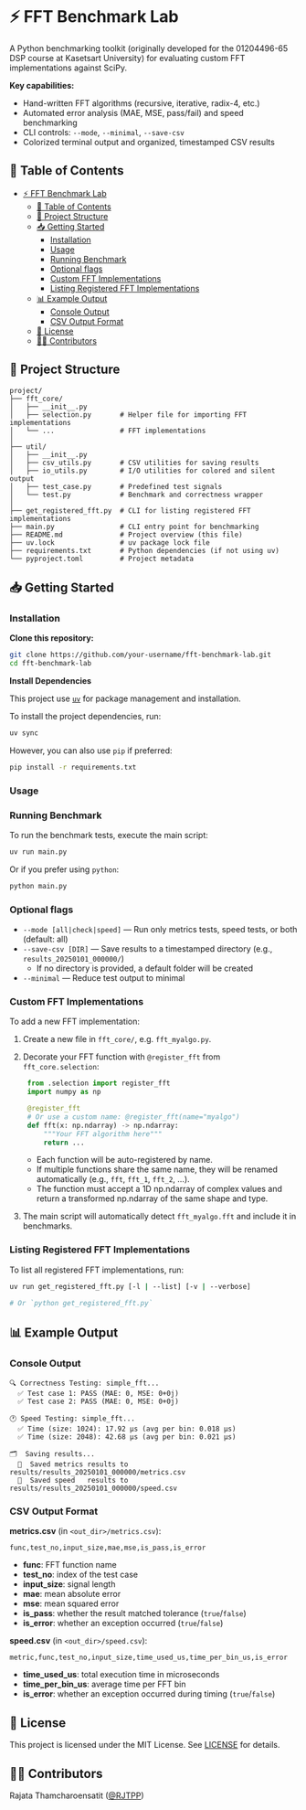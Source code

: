 # ⚡ FFT Benchmark Lab

A Python benchmarking toolkit (originally developed for the 01204496-65 DSP course at Kasetsart University) for evaluating custom FFT implementations against SciPy.  

**Key capabilities:**
- Hand-written FFT algorithms (recursive, iterative, radix-4, etc.)  
- Automated error analysis (MAE, MSE, pass/fail) and speed benchmarking  
- CLI controls: `--mode`, `--minimal`, `--save-csv`  
- Colorized terminal output and organized, timestamped CSV results  

## 📜 Table of Contents

- [⚡ FFT Benchmark Lab](#-fft-benchmark-lab)
  - [📜 Table of Contents](#-table-of-contents)
  - [📂 Project Structure](#-project-structure)
  - [📥 Getting Started](#-getting-started)
    - [Installation](#installation)
    - [Usage](#usage)
    - [Running Benchmark](#running-benchmark)
    - [Optional flags](#optional-flags)
    - [Custom FFT Implementations](#custom-fft-implementations)
    - [Listing Registered FFT Implementations](#listing-registered-fft-implementations)
  - [📊 Example Output](#-example-output)
    - [Console Output](#console-output)
    - [CSV Output Format](#csv-output-format)
  - [📄 License](#-license)
  - [🧑‍💻 Contributors](#-contributors)


## 📂 Project Structure

```
project/
├── fft_core/
│   ├── __init__.py
│   ├── selection.py       # Helper file for importing FFT implementations
│   └── ...                # FFT implementations
│
├── util/
│   ├── __init__.py
│   ├── csv_utils.py       # CSV utilities for saving results
│   ├── io_utils.py        # I/O utilities for colored and silent output
│   ├── test_case.py       # Predefined test signals
│   └── test.py            # Benchmark and correctness wrapper
│
├── get_registered_fft.py  # CLI for listing registered FFT implementations
├── main.py                # CLI entry point for benchmarking
├── README.md              # Project overview (this file)
├── uv.lock                # uv package lock file
├── requirements.txt       # Python dependencies (if not using uv)
└── pyproject.toml         # Project metadata
```

## 📥 Getting Started


### Installation

**Clone this repository:**

```bash
git clone https://github.com/your-username/fft-benchmark-lab.git
cd fft-benchmark-lab
```

**Install Dependencies**

This project use [`uv`](https://github.com/astral-sh/uv) for package management and installation.

To install the project dependencies, run:

```bash
uv sync
```

However, you can also use `pip` if preferred:

```bash
pip install -r requirements.txt
```


### Usage

### Running Benchmark

To run the benchmark tests, execute the main script:

```bash
uv run main.py
```

Or if you prefer using `python`:

```bash
python main.py
```

### Optional flags

- `--mode [all|check|speed]` — Run only metrics tests, speed tests, or both (default: all)
- `--save-csv [DIR]` — Save results to a timestamped directory (e.g., `results_20250101_000000/`)
  - If no directory is provided, a default folder will be created
- `--minimal` — Reduce test output to minimal


### Custom FFT Implementations

To add a new FFT implementation:

1. Create a new file in `fft_core/`, e.g. `fft_myalgo.py`.
2. Decorate your FFT function with `@register_fft` from `fft_core.selection`:
   ```python
    from .selection import register_fft
    import numpy as np

    @register_fft
    # Or use a custom name: @register_fft(name="myalgo")
    def fft(x: np.ndarray) -> np.ndarray:
        """Your FFT algorithm here"""
        return ...
   ```
    - Each function will be auto-registered by name.
    - If multiple functions share the same name, they will be renamed automatically (e.g., `fft`, `fft_1`, `fft_2`, …).
    - The function must accept a 1D np.ndarray of complex values and return a transformed np.ndarray of the same shape and type.

3. The main script will automatically detect `fft_myalgo.fft` and include it in benchmarks.

### Listing Registered FFT Implementations

To list all registered FFT implementations, run:

```bash
uv run get_registered_fft.py [-l | --list] [-v | --verbose]

# Or `python get_registered_fft.py`
```

## 📊 Example Output

### Console Output

```
🔍 Correctness Testing: simple_fft...
  ✅ Test case 1: PASS (MAE: 0, MSE: 0+0j)
  ✅ Test case 2: PASS (MAE: 0, MSE: 0+0j)

🕐 Speed Testing: simple_fft...
  ✅ Time (size: 1024): 17.92 µs (avg per bin: 0.018 µs)
  ✅ Time (size: 2048): 42.68 µs (avg per bin: 0.021 µs)

🗂️  Saving results...
  💾  Saved metrics results to results/results_20250101_000000/metrics.csv
  💾  Saved speed   results to results/results_20250101_000000/speed.csv
```

### CSV Output Format

**metrics.csv** (in `<out_dir>/metrics.csv`):

```csv
func,test_no,input_size,mae,mse,is_pass,is_error
```

- **func**: FFT function name  
- **test_no**: index of the test case  
- **input_size**: signal length  
- **mae**: mean absolute error  
- **mse**: mean squared error  
- **is_pass**: whether the result matched tolerance (`true`/`false`)  
- **is_error**: whether an exception occurred (`true`/`false`)  

**speed.csv** (in `<out_dir>/speed.csv`):

```csv
metric,func,test_no,input_size,time_used_us,time_per_bin_us,is_error
```

- **time_used_us**: total execution time in microseconds  
- **time_per_bin_us**: average time per FFT bin  
- **is_error**: whether an exception occurred during timing (`true`/`false`)  


## 📄 License

This project is licensed under the MIT License. See [LICENSE](LICENSE) for details.

## 🧑‍💻 Contributors

Rajata Thamcharoensatit ([@RJTPP](https://github.com/RJTPP))
